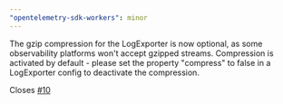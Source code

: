 ```yaml
---
"opentelemetry-sdk-workers": minor
---
```


The gzip compression for the LogExporter is now optional, as some observability platforms won't accept gzipped streams. Compression is activated by default - please set the property "compress" to false in a LogExporter config to deactivate the compression.

Closes [#10](https://github.com/RichiCoder1/opentelemetry-sdk-workers/issues/10)
